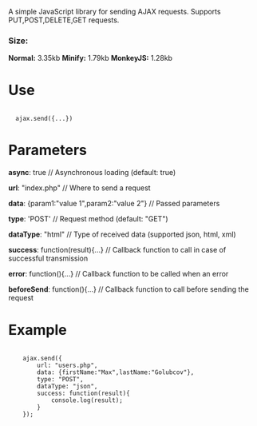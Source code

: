 A simple JavaScript library for sending AJAX requests.
Supports PUT,POST,DELETE,GET requests.
<h3>Size:</h3>
<b>Normal:</b> 3.35kb
<b>Minify:</b> 1.79kb
<b>MonkeyJS:</b> 1.28kb
<h1>Use</h1>
<code>
  ajax.send({...})
</code>
<h1>Parameters</h1>
<b>async</b>: true // Asynchronous loading (default: true)

<b>url</b>: "index.php" // Where to send a request</u>
    
<b>data</b>: {param1:"value 1",param2:"value 2"} // Passed parameters
    
<b>type</b>: 'POST' // Request method (default: "GET")
    
<b>dataType</b>: "html" // Type of received data (supported json, html, xml)
    
<b>success</b>: function(result){...} // Callback function to call in case of successful transmission
			
<b>error</b>: function(){...} // Callback function to be called when an error
    
<b>beforeSend</b>: function(){...} // Callback function to call before sending the request
<h1>Example</h1>
<pre><code>
	ajax.send({
		url: "users.php",
		data: {firstName:"Max",lastName:"Golubcov"},
		type: "POST",
		dataType: "json",
		success: function(result){
			console.log(result);
		}
	});
</re></code>

